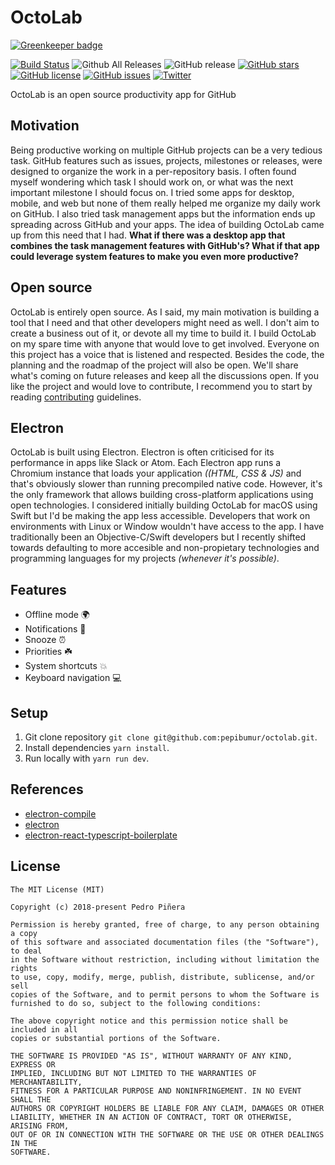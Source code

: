 OctoLab
========

[![Greenkeeper badge](https://badges.greenkeeper.io/pepibumur/octolab.svg)](https://greenkeeper.io/)

[![Build Status](https://travis-ci.org/pepibumur/octolab.svg?branch=master)](https://travis-ci.org/pepibumur/octolab)
![Github All Releases](https://img.shields.io/github/downloads/pepibumur/octolab/total.svg)
![GitHub release](https://img.shields.io/github/release/pepibumur/octolab.svg)
[![GitHub stars](https://img.shields.io/github/stars/pepibumur/octolab.svg)](https://github.com/pepibumur/octolab/stargazers)
[![GitHub license](https://img.shields.io/github/license/pepibumur/octolab.svg)](https://github.com/pepibumur/octolab/blob/master/LICENSE)
[![GitHub issues](https://img.shields.io/github/issues/pepibumur/octolab.svg)](https://github.com/pepibumur/octolab/issues)
[![Twitter](https://img.shields.io/twitter/url/https/github.com/pepibumur/octolab.svg?style=social)](https://twitter.com/intent/tweet?text=Wow:&url=https%3A%2F%2Fgithub.com%2Fpepibumur%2Foctolab)

OctoLab is an open source productivity app for GitHub

## Motivation

Being productive working on multiple GitHub projects can be a very tedious task. GitHub features such as issues, projects, milestones or releases, were designed to organize the work in a per-repository basis. I often found myself wondering which task I should work on, or what was the next important milestone I should focus on. I tried some apps for desktop, mobile, and web but none of them really helped me organize my daily work on GitHub. I also tried task management apps but the information ends up spreading across GitHub and your apps. The idea of building OctoLab came up from this need that I had. **What if there was a desktop app that combines the task management features with GitHub's? What if that app could leverage system features to make you even more productive?**

## Open source
OctoLab is entirely open source. As I said, my main motivation is building a tool that I need and that other developers might need as well. I don't aim to create a business out of it, or devote all my time to build it. I build OctoLab on my spare time with anyone that would love to get involved. Everyone on this project has a voice that is listened and respected. Besides the code, the planning and the roadmap of the project  will also be open. We'll share what's coming on future releases and keep all the discussions open. If you like the project and would love to contribute, I recommend you to start by reading [contributing](CONTRIBUTING.md) guidelines.

## Electron
OctoLab is built using Electron. Electron is often criticised for its performance in apps like Slack or Atom. Each Electron app runs a Chromium instance that loads your application *((HTML, CSS & JS)* and that's obviously slower than running precompiled native code. However, it's the only framework that allows building cross-platform applications using open technologies. I considered initially building OctoLab for macOS using Swift but I'd be making the app less accessible. Developers that work on environments with Linux or Window wouldn't have access to the app. I have traditionally been an Objective-C/Swift developers but I recently shifted towards defaulting to more accesible and non-propietary technologies and programming languages for my projects *(whenever it's possible)*.

## Features
- Offline mode 🌍
- Notifications 📨
- Snooze ⏰
- Priorities ☘️
- System shortcuts 💥
- Keyboard navigation 💻

## Setup

1. Git clone repository `git clone git@github.com:pepibumur/octolab.git`.
2. Install dependencies `yarn install`.
3. Run locally with `yarn run dev`.

## References

- [electron-compile](https://github.com/electron-userland/electron-compile)
- [electron](https://electronjs.org/)
- [electron-react-typescript-boilerplate](https://github.com/iRath96/electron-react-typescript-boilerplate)

## License

```
The MIT License (MIT)

Copyright (c) 2018-present Pedro Piñera

Permission is hereby granted, free of charge, to any person obtaining a copy
of this software and associated documentation files (the "Software"), to deal
in the Software without restriction, including without limitation the rights
to use, copy, modify, merge, publish, distribute, sublicense, and/or sell
copies of the Software, and to permit persons to whom the Software is
furnished to do so, subject to the following conditions:

The above copyright notice and this permission notice shall be included in all
copies or substantial portions of the Software.

THE SOFTWARE IS PROVIDED "AS IS", WITHOUT WARRANTY OF ANY KIND, EXPRESS OR
IMPLIED, INCLUDING BUT NOT LIMITED TO THE WARRANTIES OF MERCHANTABILITY,
FITNESS FOR A PARTICULAR PURPOSE AND NONINFRINGEMENT. IN NO EVENT SHALL THE
AUTHORS OR COPYRIGHT HOLDERS BE LIABLE FOR ANY CLAIM, DAMAGES OR OTHER
LIABILITY, WHETHER IN AN ACTION OF CONTRACT, TORT OR OTHERWISE, ARISING FROM,
OUT OF OR IN CONNECTION WITH THE SOFTWARE OR THE USE OR OTHER DEALINGS IN THE
SOFTWARE.
```